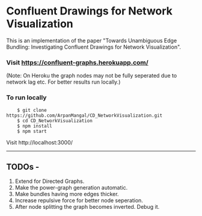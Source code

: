 # Confluent Drawings for Network Visualization

This is an implementation of the paper "Towards Unambiguous Edge Bundling: Investigating
Confluent Drawings for Network Visualization".

### Visit https://confluent-graphs.herokuapp.com/

(Note: On Heroku the graph nodes may not be fully seperated due to network lag etc. For better results run locally.)

### To run locally
```
    $ git clone https://github.com/ArpanMangal/CD_NetworkVisualization.git
    $ cd CD_NetworkVisualization
    $ npm install
    $ npm start
```
Visit http://localhost:3000/

-----------------------------------------------------------------------------------------

## TODOs -

1. Extend for Directed Graphs.
2. Make the power-graph generation automatic.
3. Make bundles having more edges thicker.
4. Increase repulsive force for better node seperation.
5. After node splitting the graph becomes inverted. Debug it.
